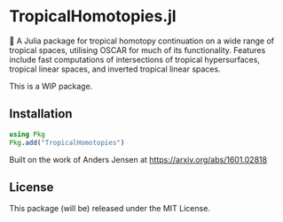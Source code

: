 # TropicalHomotopies.jl
🚀 A Julia package for tropical homotopy continuation on a wide range of tropical spaces, utilising OSCAR for much of its functionality. Features include fast computations of intersections of tropical hypersurfaces, tropical linear spaces, and inverted tropical linear spaces.

This is a WIP package. 

## Installation
```julia
using Pkg
Pkg.add("TropicalHomotopies")
```
Built on the work of Anders Jensen at https://arxiv.org/abs/1601.02818

## License
This package (will be) released under the MIT License.
